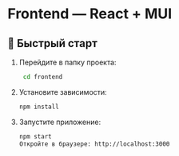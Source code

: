 # Frontend — React + MUI

## 🚀 Быстрый старт

1. Перейдите в папку проекта:
   ```bash
    cd frontend

2. Установите зависимости:
    ```bash
    npm install

3. Запустите приложение:
    ```bash
    npm start
    Откройте в браузере: http://localhost:3000

